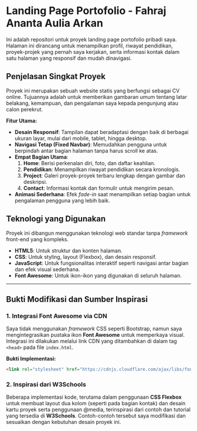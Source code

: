 # **Landing Page Portofolio - Fahraj Ananta Aulia Arkan**

Ini adalah repositori untuk proyek landing page portofolio pribadi saya. Halaman ini dirancang untuk menampilkan profil, riwayat pendidikan, proyek-projek yang pernah saya kerjakan, serta informasi kontak dalam satu halaman yang responsif dan mudah dinavigasi.

## **Penjelasan Singkat Proyek**

Proyek ini merupakan sebuah website statis yang berfungsi sebagai CV online. Tujuannya adalah untuk memberikan gambaran umum tentang latar belakang, kemampuan, dan pengalaman saya kepada pengunjung atau calon perekrut.

**Fitur Utama:**

  * **Desain Responsif**: Tampilan dapat beradaptasi dengan baik di berbagai ukuran layar, mulai dari mobile, tablet, hingga desktop.
  * **Navigasi Tetap (Fixed Navbar)**: Memudahkan pengguna untuk berpindah antar bagian halaman tanpa harus scroll ke atas.
  * **Empat Bagian Utama**:
    1.  **Home**: Berisi perkenalan diri, foto, dan daftar keahlian.
    2.  **Pendidikan**: Menampilkan riwayat pendidikan secara kronologis.
    3.  **Project**: Galeri proyek-proyek terbaru lengkap dengan gambar dan deskripsi.
    4.  **Contact**: Informasi kontak dan formulir untuk mengirim pesan.
  * **Animasi Sederhana**: Efek *fade-in* saat menampilkan setiap bagian untuk pengalaman pengguna yang lebih baik.


## **Teknologi yang Digunakan**

Proyek ini dibangun menggunakan teknologi web standar tanpa *framework* front-end yang kompleks.

  * **HTML5**: Untuk struktur dan konten halaman.
  * **CSS**: Untuk styling, layout (Flexbox), dan desain responsif.
  * **JavaScript**: Untuk fungsionalitas interaktif seperti navigasi antar bagian dan efek visual sederhana.
  * **Font Awesome**: Untuk ikon-ikon yang digunakan di seluruh halaman.

-----

## **Bukti Modifikasi dan Sumber Inspirasi**

### **1. Integrasi Font Awesome via CDN**

Saya tidak menggunakan *framework* CSS seperti Bootstrap, namun saya mengintegrasikan pustaka ikon **Font Awesome** untuk memperkaya visual. Integrasi ini dilakukan melalui link CDN yang ditambahkan di dalam tag `<head>` pada file `index.html`.

**Bukti Implementasi:**

```html
<link rel="stylesheet" href="https://cdnjs.cloudflare.com/ajax/libs/font-awesome/6.5.2/css/all.min.css">
```

### **2. Inspirasi dari W3Schools**

Beberapa implementasi kode, terutama dalam penggunaan **CSS Flexbox** untuk membuat layout dua kolom (seperti pada bagian kontak) dan desain kartu proyek serta penggunaan @media, terinspirasi dari contoh dan tutorial yang tersedia di **W3Schools**. Contoh-contoh tersebut saya modifikasi dan sesuaikan dengan kebutuhan desain proyek ini.
